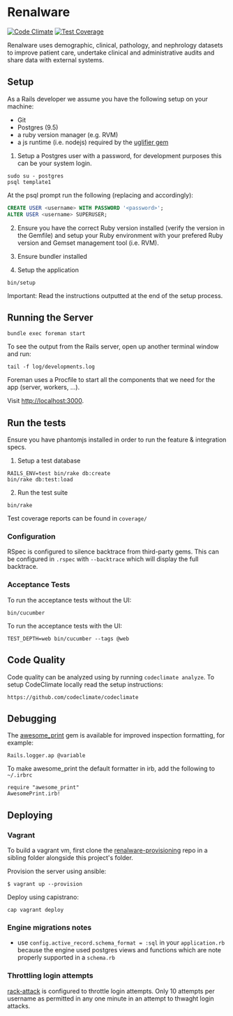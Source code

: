 # Renalware

[![Code Climate](https://codeclimate.com/repos/58beee3ed41d600266000147/badges/50451f89d7aad6c2d200/gpa.svg)](https://codeclimate.com/repos/58beee3ed41d600266000147/feed)
[![Test Coverage](https://codeclimate.com/repos/58beee3ed41d600266000147/badges/50451f89d7aad6c2d200/coverage.svg)](https://codeclimate.com/repos/58beee3ed41d600266000147/coverage)

Renalware uses demographic, clinical, pathology, and nephrology datasets to improve patient care,
undertake clinical and administrative audits and share data with external systems.

## Setup

As a Rails developer we assume you have the following setup on your machine:

* Git
* Postgres (9.5)
* a ruby version manager (e.g. RVM)
* a js runtime (i.e. nodejs) required by the [uglifier gem](https://github.com/lautis/uglifier#installation)

1. Setup a Postgres user with a password, for development purposes this can be your system login.

  ```
  sudo su - postgres
  psql template1
  ```

  At the psql prompt run the following (replacing <username> and <password> accordingly):

  ```sql
  CREATE USER <username> WITH PASSWORD '<password>';
  ALTER USER <username> SUPERUSER;
  ```

2. Ensure you have the correct Ruby version installed (verify the version in the Gemfile) and setup your Ruby
environment with your prefered Ruby version and Gemset management tool (i.e. RVM).

3. Ensure bundler installed

4. Setup the application

  ```
  bin/setup
  ```

  Important: Read the instructions outputted at the end of the setup process.

## Running the Server

    bundle exec foreman start

To see the output from the Rails server, open up another terminal window and run:

    tail -f log/developments.log

Foreman uses a Procfile to start all the components that we need for the app (server, workers, ...).

Visit [http://localhost:3000](http://localhost:3000).

## Run the tests

Ensure you have phantomjs installed in order to run the feature & integration specs.

1. Setup a test database

  ```
  RAILS_ENV=test bin/rake db:create
  bin/rake db:test:load
  ```

2. Run the test suite

  ```
  bin/rake
  ```

Test coverage reports can be found in `coverage/`

### Configuration

RSpec is configured to silence backtrace from third-party gems. This can be
configured in `.rspec` with `--backtrace` which will display the full backtrace.

### Acceptance Tests

To run the acceptance tests without the UI:

    bin/cucumber

To run the acceptance tests with the UI:

    TEST_DEPTH=web bin/cucumber --tags @web

## Code Quality

Code quality can be analyzed using by running `codeclimate analyze`. To setup
CodeClimate locally read the setup instructions:

    https://github.com/codeclimate/codeclimate

## Debugging

The [awesome_print](https://github.com/awesome-print/awesome_print) gem is available
for improved inspection formatting, for example:

    Rails.logger.ap @variable

To make awesome_print the default formatter in irb, add the following to `~/.irbrc`

    require "awesome_print"
    AwesomePrint.irb!

## Deploying

### Vagrant

To build a vagrant vm, first clone the
[renalware-provisioning](https://github.com/airslie/renalware-provisioning) repo in a sibling folder
alongside this project's folder.

Provision the server using ansible:

```
$ vagrant up --provision
```

Deploy using capistrano:

```
cap vagrant deploy
```

### Engine migrations notes

- use `config.active_record.schema_format = :sql` in your `application.rb` because the engine
used postgres views and functions which are note properly supported in a `schema.rb`

### Throttling login attempts

[rack-attack](https://github.com/kickstarter/rack-attack) is configured to throttle login attempts.
Only 10 attempts per username as permitted in any one minute in an attempt to thwaght login attacks.


